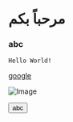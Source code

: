# مرحباً بكم

### abc 

`Hello World!`

[google](https://google.com)

![Image](https://projects-static.raspberrypi.org/projects/space-maze/76b8b0a0e52955a6a1d4044af47aa6a2f827ab26/en/images/basic_maze.png)

<button class="abc">
abc

</button>
